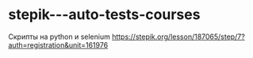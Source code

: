# stepik---auto-tests-courses
Скрипты на python и selenium
https://stepik.org/lesson/187065/step/7?auth=registration&unit=161976

